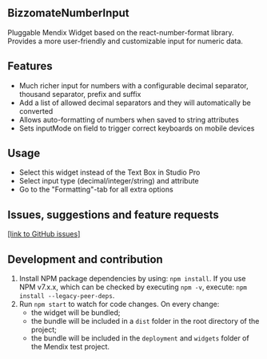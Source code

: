 ## BizzomateNumberInput
Pluggable Mendix Widget based on the react-number-format library. Provides a more user-friendly and customizable input for numeric data.

## Features
* Much richer input for numbers with a configurable decimal separator, thousand separator, prefix and suffix
* Add a list of allowed decimal separators and they will automatically be converted
* Allows auto-formatting of numbers when saved to string attributes
* Sets inputMode on field to trigger correct keyboards on mobile devices

## Usage
* Select this widget instead of the Text Box in Studio Pro
* Select input type (decimal/integer/string) and attribute
* Go to the "Formatting"-tab for all extra options

## Issues, suggestions and feature requests
[\[link to GitHub issues\]](https://github.com/bizzomate/bizzomateNumberInput/issues)

## Development and contribution

1. Install NPM package dependencies by using: `npm install`. If you use NPM v7.x.x, which can be checked by executing `npm -v`, execute: `npm install --legacy-peer-deps`.
2. Run `npm start` to watch for code changes. On every change:
    - the widget will be bundled;
    - the bundle will be included in a `dist` folder in the root directory of the project;
    - the bundle will be included in the `deployment` and `widgets` folder of the Mendix test project.